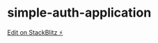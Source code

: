 # simple-auth-application

[Edit on StackBlitz ⚡️](https://stackblitz.com/edit/simple-auth-application)